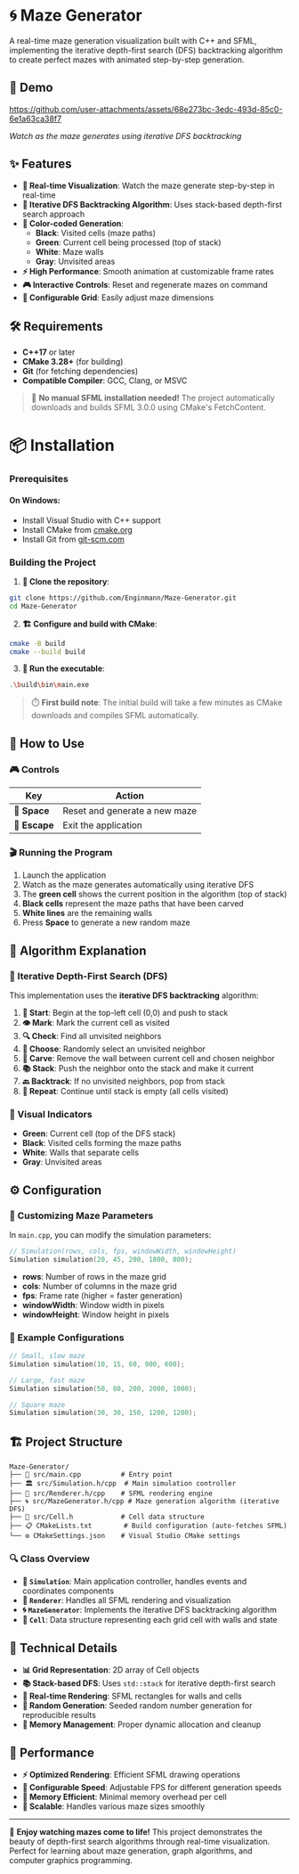 # 🌀 Maze Generator

A real-time maze generation visualization built with C++ and SFML, implementing the iterative depth-first search (DFS) backtracking algorithm to create perfect mazes with animated step-by-step generation.

## 📸 Demo

https://github.com/user-attachments/assets/68e273bc-3edc-493d-85c0-6e1a63ca38f7

*Watch as the maze generates using iterative DFS backtracking*

## ✨ Features

- **🎯 Real-time Visualization**: Watch the maze generate step-by-step in real-time
- **🔄 Iterative DFS Backtracking Algorithm**: Uses stack-based depth-first search approach
- **🎨 Color-coded Generation**: 
  - **Black**: Visited cells (maze paths)
  - **Green**: Current cell being processed (top of stack)
  - **White**: Maze walls
  - **Gray**: Unvisited areas
- **⚡ High Performance**: Smooth animation at customizable frame rates
- **🎮 Interactive Controls**: Reset and regenerate mazes on command
- **📐 Configurable Grid**: Easily adjust maze dimensions

## 🛠️ Requirements

- **C++17** or later
- **CMake 3.28+** (for building)
- **Git** (for fetching dependencies)
- **Compatible Compiler**: GCC, Clang, or MSVC

> 🎉 **No manual SFML installation needed!** The project automatically downloads and builds SFML 3.0.0 using CMake's FetchContent.

# 📦 Installation

### Prerequisites

#### On Windows:
- Install Visual Studio with C++ support
- Install CMake from [cmake.org](https://cmake.org/download/)
- Install Git from [git-scm.com](https://git-scm.com/)

### Building the Project

1. **📂 Clone the repository**:
```bash
git clone https://github.com/Enginmann/Maze-Generator.git
cd Maze-Generator
```

2. **🏗️ Configure and build with CMake**:
```bash
cmake -B build
cmake --build build
```

3. **🚀 Run the executable**:
```bash
.\build\bin\main.exe
```

> ⏱️ **First build note**: The initial build will take a few minutes as CMake downloads and compiles SFML automatically.

## 🎯 How to Use

### 🎮 Controls

| Key | Action |
|-----|--------|
| **🔄 Space** | Reset and generate a new maze |
| **🚪 Escape** | Exit the application |

### 🎬 Running the Program

1. Launch the application
2. Watch as the maze generates automatically using iterative DFS
3. The **green cell** shows the current position in the algorithm (top of stack)
4. **Black cells** represent the maze paths that have been carved
5. **White lines** are the remaining walls
6. Press **Space** to generate a new random maze

## 🔧 Algorithm Explanation

### 🧠 Iterative Depth-First Search (DFS)

This implementation uses the **iterative DFS backtracking** algorithm:

1. **🎯 Start**: Begin at the top-left cell (0,0) and push to stack
2. **👁️ Mark**: Mark the current cell as visited
3. **🔍 Check**: Find all unvisited neighbors
4. **🎲 Choose**: Randomly select an unvisited neighbor
5. **🧱 Carve**: Remove the wall between current cell and chosen neighbor
6. **📚 Stack**: Push the neighbor onto the stack and make it current
7. **🔙 Backtrack**: If no unvisited neighbors, pop from stack
8. **🔁 Repeat**: Continue until stack is empty (all cells visited)

### 🎨 Visual Indicators

- **Green**: Current cell (top of the DFS stack)
- **Black**: Visited cells forming the maze paths
- **White**: Walls that separate cells
- **Gray**: Unvisited areas

## ⚙️ Configuration

### 📐 Customizing Maze Parameters

In `main.cpp`, you can modify the simulation parameters:

```cpp
// Simulation(rows, cols, fps, windowWidth, windowHeight)
Simulation simulation(20, 45, 200, 1800, 800);
```

- **rows**: Number of rows in the maze grid
- **cols**: Number of columns in the maze grid  
- **fps**: Frame rate (higher = faster generation)
- **windowWidth**: Window width in pixels
- **windowHeight**: Window height in pixels

### 🎯 Example Configurations

```cpp
// Small, slow maze
Simulation simulation(10, 15, 60, 900, 600);

// Large, fast maze
Simulation simulation(50, 80, 200, 2000, 1000);

// Square maze
Simulation simulation(30, 30, 150, 1200, 1200);
```

## 🏗️ Project Structure

```
Maze-Generator/
├── 📄 src/main.cpp          # Entry point
├── 🏛️ src/Simulation.h/cpp  # Main simulation controller
├── 🎨 src/Renderer.h/cpp    # SFML rendering engine
├── 🌀 src/MazeGenerator.h/cpp # Maze generation algorithm (iterative DFS)
├── 🔲 src/Cell.h            # Cell data structure
├── 📋 CMakeLists.txt        # Build configuration (auto-fetches SFML)
└── ⚙️ CMakeSettings.json    # Visual Studio CMake settings
```

### 🔍 Class Overview

- **🎯 `Simulation`**: Main application controller, handles events and coordinates components
- **🎨 `Renderer`**: Handles all SFML rendering and visualization
- **🌀 `MazeGenerator`**: Implements the iterative DFS backtracking algorithm
- **🔲 `Cell`**: Data structure representing each grid cell with walls and state

## 🔧 Technical Details

- **📊 Grid Representation**: 2D array of Cell objects
- **📚 Stack-based DFS**: Uses `std::stack` for iterative depth-first search
- **🎨 Real-time Rendering**: SFML rectangles for walls and cells
- **🎲 Random Generation**: Seeded random number generation for reproducible results
- **💾 Memory Management**: Proper dynamic allocation and cleanup

## 🚀 Performance

- **⚡ Optimized Rendering**: Efficient SFML drawing operations
- **🔄 Configurable Speed**: Adjustable FPS for different generation speeds
- **💾 Memory Efficient**: Minimal memory overhead per cell
- **📱 Scalable**: Handles various maze sizes smoothly

---

🎉 **Enjoy watching mazes come to life!** This project demonstrates the beauty of depth-first search algorithms through real-time visualization. Perfect for learning about maze generation, graph algorithms, and computer graphics programming.
